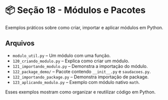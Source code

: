 
# 📦 Seção 18 - Módulos e Pacotes

Exemplos práticos sobre como criar, importar e aplicar módulos em Python.

## Arquivos

- `modulo_util.py` – Um módulo com uma função.
- `120_criando_modulo.py` – Explica como criar um módulo.
- `121_importando_modulo.py` – Demonstra a importação do módulo.
- `122_package_demo/` – Pacote contendo `__init__.py` e `saudacoes.py`.
- `122_importando_package.py` – Demonstra importação de package.
- `123_aplicando_modulo.py` – Exemplo com módulo nativo `math`.

Esses exemplos mostram como organizar e reutilizar código em Python.
